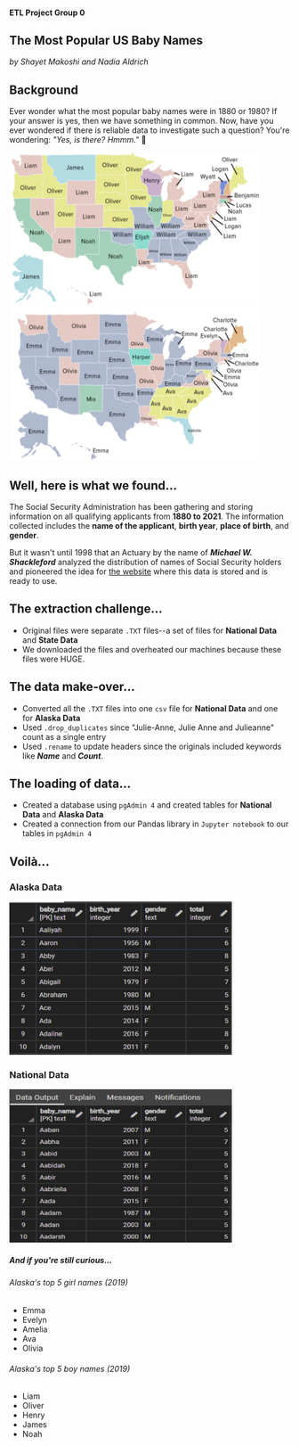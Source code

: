 #### ETL Project Group 0

## The Most Popular US Baby Names
*by Shayet Makoshi and Nadia Aldrich*

## Background
Ever wonder what the most popular baby names were in 1880 or 1980? If your answer is yes, then we have something in common.
Now, have you ever wondered if there is reliable data to investigate such a question? You're wondering: _"Yes, is there? Hmmm."_ :thinking:

<img src="Images/boynames.png" width="450" height="275"> <img src="Images/girlnames.png" width="450" height="275">


## Well, here is what we found...
The Social Security Administration has been gathering and storing information on all qualifying applicants from **1880 to 2021**. The information collected includes the **name of the applicant**, **birth year**, **place of birth**, and **gender**.

But it wasn't until 1998 that an Actuary by the name of **_*Michael W. Shackleford*_** analyzed the distribution of names of Social Security holders and pioneered the idea for [the website](https://www.ssa.gov/oact/babynames/background.html) where this data is stored and is ready to use.


## The extraction challenge...
- Original files were separate `.TXT` files--a set of files for **National Data** and **State Data**
- We downloaded the files and overheated our machines because these files were HUGE.


## The data make-over...
- Converted all the `.TXT` files into one `csv` file for **National Data** and one for **Alaska Data**
- Used `.drop_duplicates` since "Julie-Anne, Julie Anne and Julieanne" count as a single entry
- Used `.rename` to update headers since the originals included keywords like **_*Name*_** and **_*Count*_**.




## The loading of data...
- Created a database using `pgAdmin 4` and created tables for **National Data** and **Alaska Data**
- Created a connection from our Pandas library in `Jupyter notebook` to our tables in `pgAdmin 4`


## Voilà...

### Alaska Data

<img src="Images/alaskadb.PNG" width="400" height="275">


### National Data

<img src="Images/nationaldb.PNG" width="400" height="275">



##### And if you're still curious...

###### Alaska's top 5 girl names (2019)
- Emma
- Evelyn
- Amelia
- Ava
- Olivia

###### Alaska's top 5 boy names (2019)
- Liam
- Oliver
- Henry
- James
- Noah
